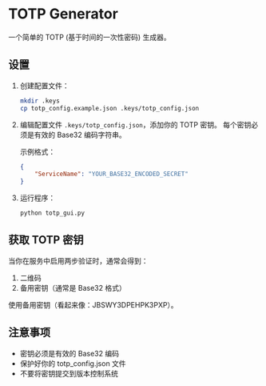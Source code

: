 # TOTP Generator

一个简单的 TOTP (基于时间的一次性密码) 生成器。

## 设置

1. 创建配置文件：
   ```bash
   mkdir .keys
   cp totp_config.example.json .keys/totp_config.json
   ```

2. 编辑配置文件 `.keys/totp_config.json`，添加你的 TOTP 密钥。
   每个密钥必须是有效的 Base32 编码字符串。

   示例格式：
   ```json
   {
       "ServiceName": "YOUR_BASE32_ENCODED_SECRET"
   }
   ```

3. 运行程序：
   ```bash
   python totp_gui.py
   ```

## 获取 TOTP 密钥

当你在服务中启用两步验证时，通常会得到：
1. 二维码
2. 备用密钥（通常是 Base32 格式）

使用备用密钥（看起来像：JBSWY3DPEHPK3PXP）。

## 注意事项

- 密钥必须是有效的 Base32 编码
- 保护好你的 totp_config.json 文件
- 不要将密钥提交到版本控制系统 